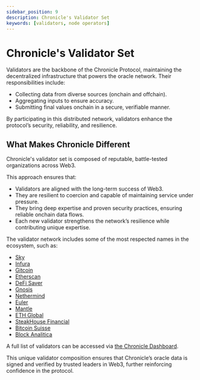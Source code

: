 ```yaml
---
sidebar_position: 9
description: Chronicle's Validator Set
keywords: [validators, node operators]
---
```


# Chronicle's Validator Set


Validators are the backbone of the Chronicle Protocol, maintaining the decentralized infrastructure that powers the oracle network. Their responsibilities include:

- Collecting data from diverse sources (onchain and offchain).
- Aggregating inputs to ensure accuracy.
- Submitting final values onchain in a secure, verifiable manner.

By participating in this distributed network, validators enhance the protocol’s security, reliability, and resilience.

## What Makes Chronicle Different

Chronicle's validator set is composed of reputable, battle-tested organizations across Web3.

This approach ensures that:
- Validators are aligned with the long-term success of Web3.
- They are resilient to coercion and capable of maintaining service under pressure.
- They bring deep expertise and proven security practices, ensuring reliable onchain data flows.
- Each new validator strengthens the network’s resilience while contributing unique expertise.


The validator network includes some of the most respected names in the ecosystem, such as:

- [Sky](https://sky.money/)
- [Infura](https://www.infura.io/)
- [Gitcoin](https://www.gitcoin.co/)
- [Etherscan](https://etherscan.io/)
- [DeFi Saver](https://defisaver.com/)
- [Gnosis](https://www.gnosis.io/)
- [Nethermind](https://www.nethermind.io/)
- [Euler](https://www.euler.finance/)
- [Mantle](https://www.mantle.xyz/)
- [ETH Global](https://ethglobal.com/)
- [SteakHouse Financial](https://www.steakhouse.financial/)
- [Bitcoin Suisse](https://bitcoinsuisse.com/)
- [Block Analitica](https://blockanalitica.com/)

A full list of validators can be accessed via [the Chronicle Dashboard](https://chroniclelabs.org/dashboard/validators).

This unique validator composition ensures that Chronicle’s oracle data is signed and verified by trusted leaders in Web3, further reinforcing confidence in the protocol.